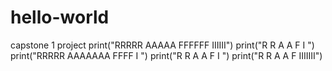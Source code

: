 # hello-world
capstone 1 project 
print("RRRRR   AAAAA  FFFFFF  IIIIII")
print("R    R A     A F        I  ")
print("RRRRR  AAAAAAA FFFF     I  ")
print("R   R  A     A F        I  ")
print("R    R A     A F      IIIIIII")
